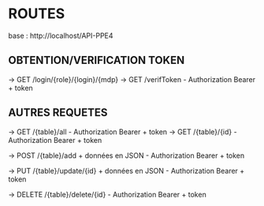 # ROUTES 

base : http://localhost/API-PPE4

## OBTENTION/VERIFICATION TOKEN

-> GET /login/{role}/{login}/{mdp}
-> GET /verifToken - Authorization Bearer + token

## AUTRES REQUETES

-> GET /{table}/all - Authorization Bearer + token
-> GET /{table}/{id} - Authorization Bearer + token

-> POST /{table}/add + données en JSON - Authorization Bearer + token

-> PUT /{table}/update/{id} + données en JSON - Authorization Bearer + token

-> DELETE /{table}/delete/{id} - Authorization Bearer + token
